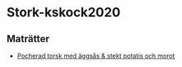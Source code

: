 # Stork-kskock2020

## Maträtter

* [Pocherad torsk med äggsås & stekt potatis och morot](Matratter01.md)
